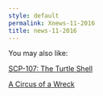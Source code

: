 ```yaml
---
style: default
permalink: Xnews-11-2016
title: news-11-2016
---
```

You may also like:

[SCP-107: The Turtle Shell](http://scp-wiki.net/scp-107)

[A Circus of a Wreck](http://scp-wiki.net/a-circus-of-a-wreck)
